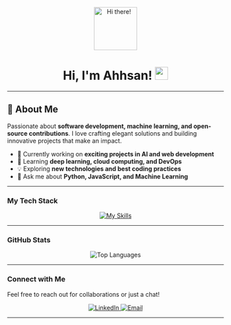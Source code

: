 <!-- Header with animated GIF -->
<div align="center">
  <img src="https://media.giphy.com/media/M9gbBd9nbDrOTu1Mqx/giphy.gif" width="100" alt="Hi there!"/>
</div>

<h1 align="center">
  Hi, I'm Ahhsan! <img src="https://media.giphy.com/media/hvRJCLFzcasrR4ia7z/giphy.gif" width="30" alt="wave"/>
</h1>

---

## 🚀 About Me
Passionate about **software development, machine learning, and open-source contributions**. I love crafting elegant solutions and building innovative projects that make an impact.

- 🔭 Currently working on **exciting projects in AI and web development**
- 🌱 Learning **deep learning, cloud computing, and DevOps**
- 💡 Exploring **new technologies and best coding practices**
- 💬 Ask me about **Python, JavaScript, and Machine Learning**

---

### My Tech Stack

<p align="center">
  <a href="https://skillicons.dev">
    <img src="https://skillicons.dev/icons?i=js,html,css,react" alt="My Skills" />
  </a>
</p>

---

### GitHub Stats

<div align="center">
  <img src="https://github-readme-stats.vercel.app/api/top-langs/?username=Ahhsan&layout=compact&theme=radical" alt="Top Languages"/>
</div>

---

### Connect with Me

Feel free to reach out for collaborations or just a chat!

<p align="center">
  <a href="https://www.linkedin.com/in/ahhsanul-hoque-7a6134252/">   <img src="https://img.shields.io/badge/LinkedIn-Ahhsan-blue?style=for-the-badge&logo=linkedin&logoColor=white" alt="LinkedIn"/>
  </a>
  </a>
  <a href="mailto:ahhsanul.hoque@gmail.com">
    <img src="https://img.shields.io/badge/Email-Contact_c14438?style=for-the-badge&logo=gmail&logoColor=white" alt="Email"/>
</a>

</p>

---


